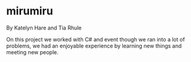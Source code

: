 mirumiru
========
By Katelyn Hare and Tia Rhule

On this project we worked with C# and event though we ran into a lot of problems, we had an enjoyable experience by learning new things and meeting new people.
